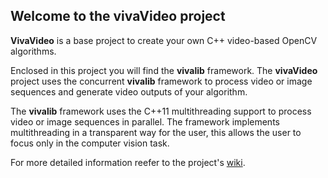 ## Welcome to the vivaVideo project

**VivaVideo** is a base project to create your own C++ video-based OpenCV algorithms. 

Enclosed in this project you will find the **vivalib** framework.
The **vivaVideo** project uses the concurrent **vivalib** framework
 to process video or image sequences and generate video outputs of your algorithm. 
 
 
The **vivalib** framework uses the C++11 multithreading support to process video or image sequences in parallel. 
 The framework implements multithreading in a transparent way for the user, this allows the user to focus only in the computer vision task.

 
For more detailed information reefer to the project's  [wiki](https://github.com/asolis/vivaVideo/wiki).
